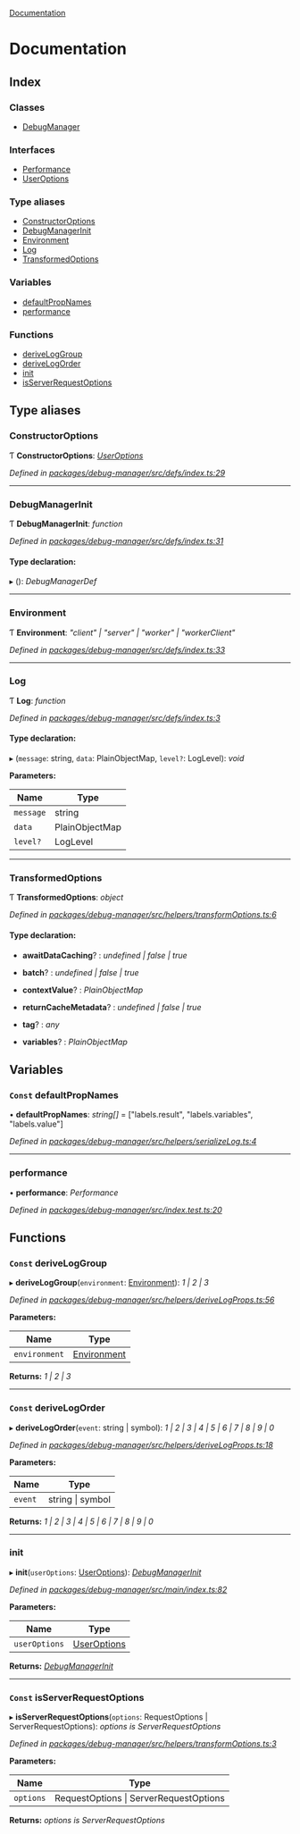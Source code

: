 [Documentation](README.md)

# Documentation

## Index

### Classes

* [DebugManager](classes/debugmanager.md)

### Interfaces

* [Performance](interfaces/performance.md)
* [UserOptions](interfaces/useroptions.md)

### Type aliases

* [ConstructorOptions](README.md#constructoroptions)
* [DebugManagerInit](README.md#debugmanagerinit)
* [Environment](README.md#environment)
* [Log](README.md#log)
* [TransformedOptions](README.md#transformedoptions)

### Variables

* [defaultPropNames](README.md#const-defaultpropnames)
* [performance](README.md#performance)

### Functions

* [deriveLogGroup](README.md#const-deriveloggroup)
* [deriveLogOrder](README.md#const-derivelogorder)
* [init](README.md#init)
* [isServerRequestOptions](README.md#const-isserverrequestoptions)

## Type aliases

###  ConstructorOptions

Ƭ **ConstructorOptions**: *[UserOptions](interfaces/useroptions.md)*

*Defined in [packages/debug-manager/src/defs/index.ts:29](https://github.com/badbatch/graphql-box/blob/4e42c8bb/packages/debug-manager/src/defs/index.ts#L29)*

___

###  DebugManagerInit

Ƭ **DebugManagerInit**: *function*

*Defined in [packages/debug-manager/src/defs/index.ts:31](https://github.com/badbatch/graphql-box/blob/4e42c8bb/packages/debug-manager/src/defs/index.ts#L31)*

#### Type declaration:

▸ (): *DebugManagerDef*

___

###  Environment

Ƭ **Environment**: *"client" | "server" | "worker" | "workerClient"*

*Defined in [packages/debug-manager/src/defs/index.ts:33](https://github.com/badbatch/graphql-box/blob/4e42c8bb/packages/debug-manager/src/defs/index.ts#L33)*

___

###  Log

Ƭ **Log**: *function*

*Defined in [packages/debug-manager/src/defs/index.ts:3](https://github.com/badbatch/graphql-box/blob/4e42c8bb/packages/debug-manager/src/defs/index.ts#L3)*

#### Type declaration:

▸ (`message`: string, `data`: PlainObjectMap, `level?`: LogLevel): *void*

**Parameters:**

Name | Type |
------ | ------ |
`message` | string |
`data` | PlainObjectMap |
`level?` | LogLevel |

___

###  TransformedOptions

Ƭ **TransformedOptions**: *object*

*Defined in [packages/debug-manager/src/helpers/transformOptions.ts:6](https://github.com/badbatch/graphql-box/blob/4e42c8bb/packages/debug-manager/src/helpers/transformOptions.ts#L6)*

#### Type declaration:

* **awaitDataCaching**? : *undefined | false | true*

* **batch**? : *undefined | false | true*

* **contextValue**? : *PlainObjectMap*

* **returnCacheMetadata**? : *undefined | false | true*

* **tag**? : *any*

* **variables**? : *PlainObjectMap*

## Variables

### `Const` defaultPropNames

• **defaultPropNames**: *string[]* = ["labels.result", "labels.variables", "labels.value"]

*Defined in [packages/debug-manager/src/helpers/serializeLog.ts:4](https://github.com/badbatch/graphql-box/blob/4e42c8bb/packages/debug-manager/src/helpers/serializeLog.ts#L4)*

___

###  performance

• **performance**: *Performance*

*Defined in [packages/debug-manager/src/index.test.ts:20](https://github.com/badbatch/graphql-box/blob/4e42c8bb/packages/debug-manager/src/index.test.ts#L20)*

## Functions

### `Const` deriveLogGroup

▸ **deriveLogGroup**(`environment`: [Environment](README.md#environment)): *1 | 2 | 3*

*Defined in [packages/debug-manager/src/helpers/deriveLogProps.ts:56](https://github.com/badbatch/graphql-box/blob/4e42c8bb/packages/debug-manager/src/helpers/deriveLogProps.ts#L56)*

**Parameters:**

Name | Type |
------ | ------ |
`environment` | [Environment](README.md#environment) |

**Returns:** *1 | 2 | 3*

___

### `Const` deriveLogOrder

▸ **deriveLogOrder**(`event`: string | symbol): *1 | 2 | 3 | 4 | 5 | 6 | 7 | 8 | 9 | 0*

*Defined in [packages/debug-manager/src/helpers/deriveLogProps.ts:18](https://github.com/badbatch/graphql-box/blob/4e42c8bb/packages/debug-manager/src/helpers/deriveLogProps.ts#L18)*

**Parameters:**

Name | Type |
------ | ------ |
`event` | string &#124; symbol |

**Returns:** *1 | 2 | 3 | 4 | 5 | 6 | 7 | 8 | 9 | 0*

___

###  init

▸ **init**(`userOptions`: [UserOptions](interfaces/useroptions.md)): *[DebugManagerInit](README.md#debugmanagerinit)*

*Defined in [packages/debug-manager/src/main/index.ts:82](https://github.com/badbatch/graphql-box/blob/4e42c8bb/packages/debug-manager/src/main/index.ts#L82)*

**Parameters:**

Name | Type |
------ | ------ |
`userOptions` | [UserOptions](interfaces/useroptions.md) |

**Returns:** *[DebugManagerInit](README.md#debugmanagerinit)*

___

### `Const` isServerRequestOptions

▸ **isServerRequestOptions**(`options`: RequestOptions | ServerRequestOptions): *options is ServerRequestOptions*

*Defined in [packages/debug-manager/src/helpers/transformOptions.ts:3](https://github.com/badbatch/graphql-box/blob/4e42c8bb/packages/debug-manager/src/helpers/transformOptions.ts#L3)*

**Parameters:**

Name | Type |
------ | ------ |
`options` | RequestOptions &#124; ServerRequestOptions |

**Returns:** *options is ServerRequestOptions*
